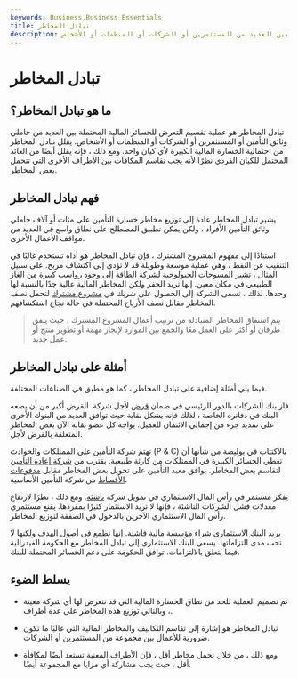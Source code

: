```yaml
---
keywords: Business,Business Essentials
title: تبادل المخاطر
description: تبادل المخاطر هو تقسيم التعرض للخسائر المالية المحتملة بين العديد من المستثمرين أو الشركات أو المنظمات أو الأشخاص.
---
```


# تبادل المخاطر
## ما هو تبادل المخاطر؟

تبادل المخاطر هو عملية تقسيم التعرض للخسائر المالية المحتملة بين العديد من حاملي وثائق التأمين أو المستثمرين أو الشركات أو المنظمات أو الأشخاص. يقلل تبادل المخاطر من احتمالية الخسارة المالية الكبيرة لأي كيان واحد. ومع ذلك ، فإنه يقلل أيضًا من العائد المحتمل للكيان الفردي نظرًا لأنه يجب تقاسم المكافآت بين الأطراف الأخرى التي تتحمل بعض المخاطر.

## فهم تبادل المخاطر

يشير تبادل المخاطر عادة إلى توزيع مخاطر خسارة التأمين على مئات أو آلاف حاملي وثائق التأمين الأفراد ، ولكن يمكن تطبيق المصطلح على نطاق واسع في العديد من مواقف الأعمال الأخرى.

استنادًا إلى مفهوم المشروع المشترك ، فإن تبادل المخاطر هو أداة تستخدم غالبًا في التنقيب عن النفط ، وهي عملية موسعة وطويلة قد لا تؤدي إلى اكتشاف مربح. على سبيل المثال ، تشير المسوحات الجيولوجية لشركة الطاقة إلى وجود رواسب كبيرة من الغاز الطبيعي في مكان معين. إنها تريد الحفر ولكن المخاطر المالية عالية جدًا بالنسبة لها وحدها. لذلك ، تسعى الشركة إلى الحصول على شريك في [مشروع مشترك](/jointventure) لتحمل نصف المخاطر مقابل نصف الأرباح المحتملة في حالة نجاح استكشافهم.

> يتم اشتقاق المخاطر المتبادلة من ترتيب أعمال المشروع المشترك ، حيث يتفق طرفان أو أكثر على العمل معًا والجمع بين الموارد لإنجاز مهمة أو تطوير منتج أو عمل جديد.

>

## أمثلة على تبادل المخاطر

فيما يلي أمثلة إضافية على تبادل المخاطر ، كما هو مطبق في الصناعات المختلفة.

فاز بنك الشركات بالدور الرئيسي في ضمان [قرض](/termloan) لأجل شركة. القرض أكبر من أن يضعه البنك في دفاتره الخاصة ، لذلك فإنه يشكل نقابة حيث توافق العديد من البنوك الأخرى على تمديد جزء من إجمالي الائتمان للعميل. يواجه كل عضو نقابة الآن بعض المخاطر المتعلقة بالقرض لأجل.

تهتم شركة التأمين على الممتلكات والحوادث (P & C) بالاكتتاب في بوليصة من شأنها أن تغطي الخسائر الكبيرة في الممتلكات من كارثة طبيعية. يقترب من [شركة إعادة التأمين](/reinsurer) لتقاسم بعض المخاطر. يوافق معيد التأمين على تحويل بعض المخاطر مقابل [مدفوعات الأقساط](/insurance-premium) من شركة التأمين الأساسية.

يفكر مستثمر في رأس المال الاستثماري في تمويل شركة [ناشئة](/startup). ومع ذلك ، نظرًا لارتفاع معدلات فشل الشركات الناشئة ، فإنها لا تريد الاستثمار كثيرًا بمفردها. يقنع مستثمري رأس المال الاستثماري الآخرين بالدخول في الصفقة لتوزيع المخاطر.

يريد البنك الاستثماري شراء مؤسسة مالية فاشلة. إنها تطمع في أصول الهدف ولكنها لا تحب مدى التزاماتها. يسعى البنك الاستثماري إلى تبادل المخاطر مع الحكومة الفيدرالية فيما يتعلق بالالتزامات. توافق الحكومة على دعم الخسائر المحتملة للبنك.

## يسلط الضوء

- تم تصميم العملية للحد من نطاق الخسارة المالية التي قد تتعرض لها أي شركة معينة ، وبالتالي توزيع هذه المخاطر على عدة أطراف.

- تبادل المخاطر هو إشارة إلى تقاسم التكاليف والمخاطر المالية التي غالبًا ما تكون ضرورية للأعمال بين مجموعة من المستثمرين أو الشركات.

- ومع ذلك ، من خلال تحمل مخاطر أقل ، فإن الأطراف المعنية تستعد أيضًا لمكافأة أقل ، حيث يجب مشاركة أي مزايا مع المجموعة أيضًا.

